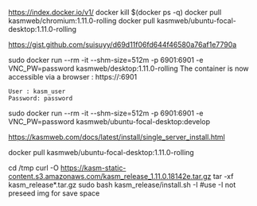 https://index.docker.io/v1/
docker kill $(docker ps -q)
docker pull kasmweb/chromium:1.11.0-rolling
docker pull kasmweb/ubuntu-focal-desktop:1.11.0-rolling


https://gist.github.com/suisuyy/d69d11f06fd644f46580a76af1e7790a

sudo docker run --rm  -it --shm-size=512m -p 6901:6901 -e VNC_PW=password kasmweb/desktop:1.11.0-rolling
The container is now accessible via a browser : https://<IP>:6901

    User : kasm_user
    Password: password

sudo docker run --rm  -it --shm-size=512m -p 6901:6901 -e VNC_PW=password kasmweb/ubuntu-focal-desktop:develop




https://kasmweb.com/docs/latest/install/single_server_install.html


docker pull kasmweb/ubuntu-focal-desktop:1.11.0-rolling


cd /tmp
curl -O https://kasm-static-content.s3.amazonaws.com/kasm_release_1.11.0.18142e.tar.gz
tar -xf kasm_release*.tar.gz
sudo bash kasm_release/install.sh -I  #use -I not preseed img for save space